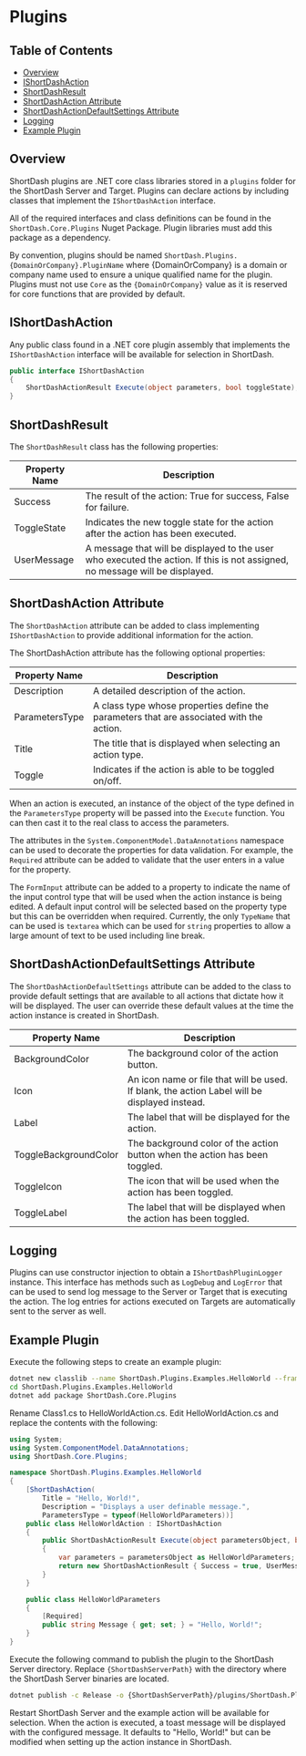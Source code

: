 # Plugins

## Table of Contents

* [Overview](#overview)
* [IShortDashAction](#ishortdashaction)
* [ShortDashResult](#shortdashresult)
* [ShortDashAction Attribute](#shortdashaction-attribute)
* [ShortDashActionDefaultSettings Attribute](#shortdashactiondefaultsettings-attribute)
* [Logging](#logging)
* [Example Plugin](#example-plugin)

## Overview

ShortDash plugins are .NET core class libraries stored in a `plugins` folder for the ShortDash Server and Target.  Plugins can declare actions by including classes that implement the `IShortDashAction` interface.

All of the required interfaces and class definitions can be found in the `ShortDash.Core.Plugins` Nuget Package.  Plugin libraries must add this package as a dependency.

By convention, plugins should be named `ShortDash.Plugins.{DomainOrCompany}.PluginName` where {DomainOrCompany} is a domain or company name used to ensure a unique qualified name for the plugin.  Plugins must not use `Core` as the `{DomainOrCompany}` value as it is reserved for core functions that are provided by default.

## IShortDashAction

Any public class found in a .NET core plugin assembly that implements the `IShortDashAction` interface will be available for selection in ShortDash.

```csharp
public interface IShortDashAction
{
    ShortDashActionResult Execute(object parameters, bool toggleState);
}
```

## ShortDashResult

The `ShortDashResult` class has the following properties:

Property Name | Description
------------- | -----------
Success | The result of the action: True for success, False for failure.
ToggleState | Indicates the new toggle state for the action after the action has been executed.
UserMessage | A message that will be displayed to the user who executed the action.  If this is not assigned, no message will be displayed.

## ShortDashAction Attribute

The `ShortDashAction` attribute can be added to class implementing `IShortDashAction` to provide additional information for the action.

The ShortDashAction attribute has the following optional properties:

Property Name | Description
------------- | -----------
Description | A detailed description of the action.
ParametersType | A class type whose properties define the parameters that are associated with the action. |
Title | The title that is displayed when selecting an action type.
Toggle | Indicates if the action is able to be toggled on/off.

When an action is executed, an instance of the object of the type defined in the `ParametersType` property will be passed into the `Execute` function.  You can then cast it to the real class to access the parameters.

The attributes in the `System.ComponentModel.DataAnnotations` namespace can be used to decorate the properties for data validation.  For example, the `Required` attribute can be added to validate that the user enters in a value for the property.

The `FormInput` attribute can be added to a property to indicate the name of the input control type that will be used when the action instance is being edited.  A default input control will be selected based on the property type but this can be overridden when required. Currently, the only `TypeName` that can be used is `textarea` which can be used for `string` properties to allow a large amount of text to be used including line break.

## ShortDashActionDefaultSettings Attribute

The `ShortDashActionDefaultSettings` attribute can be added to the class to provide default settings that are available to all actions that dictate how it will be displayed.  The user can override these default values at the time the action instance is created in ShortDash.

Property Name | Description
------------- | -----------
BackgroundColor | The background color of the action button.
Icon | An icon name or file that will be used.  If blank, the action Label will be displayed instead.
Label | The label that will be displayed for the action.
ToggleBackgroundColor | The background color of the action button when the action has been toggled.
ToggleIcon | The icon that will be used when the action has been toggled.
ToggleLabel | The label that will be displayed when the action has been toggled.

## Logging

Plugins can use constructor injection to obtain a `IShortDashPluginLogger` instance.  This interface has methods such as `LogDebug` and `LogError` that can be used to send log message to the Server or Target that is executing the action.  The log entries for actions executed on Targets are automatically sent to the server as well.

## Example Plugin

Execute the following steps to create an example plugin:

```bash
dotnet new classlib --name ShortDash.Plugins.Examples.HelloWorld --framework net5.0
cd ShortDash.Plugins.Examples.HelloWorld
dotnet add package ShortDash.Core.Plugins
```

Rename Class1.cs to HelloWorldAction.cs.
Edit HelloWorldAction.cs and replace the contents with the following:

```csharp
using System;
using System.ComponentModel.DataAnnotations;
using ShortDash.Core.Plugins;

namespace ShortDash.Plugins.Examples.HelloWorld
{
    [ShortDashAction(
        Title = "Hello, World!",
        Description = "Displays a user definable message.",
        ParametersType = typeof(HelloWorldParameters))]
    public class HelloWorldAction : IShortDashAction
    {
        public ShortDashActionResult Execute(object parametersObject, bool toggleState)
        {
            var parameters = parametersObject as HelloWorldParameters;
            return new ShortDashActionResult { Success = true, UserMessage = parameters.Message };
        }
    }

    public class HelloWorldParameters
    {
        [Required]
        public string Message { get; set; } = "Hello, World!";
    }
}
```

Execute the following command to publish the plugin to the ShortDash Server directory.  Replace `{ShortDashServerPath}` with the directory where the ShortDash Server binaries are located.

```bash
dotnet publish -c Release -o {ShortDashServerPath}/plugins/ShortDash.Plugins.Examples.HelloWorld
```

Restart ShortDash Server and the example action will be available for selection.  When the action is executed, a toast message will be displayed with the configured message.  It defaults to "Hello, World!" but can be modified when setting up the action instance in ShortDash.
